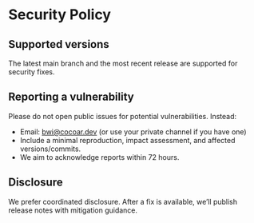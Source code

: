 # Security Policy

## Supported versions
The latest main branch and the most recent release are supported for security fixes.

## Reporting a vulnerability
Please do not open public issues for potential vulnerabilities. Instead:
- Email: bwi@cocoar.dev (or use your private channel if you have one)
- Include a minimal reproduction, impact assessment, and affected versions/commits.
- We aim to acknowledge reports within 72 hours.

## Disclosure
We prefer coordinated disclosure. After a fix is available, we’ll publish release notes with mitigation guidance.